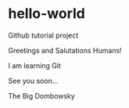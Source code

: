 # hello-world
Github tutorial project

Greetings and Salutations Humans!

I am learning Git

See you soon...

The Big Dombowsky
